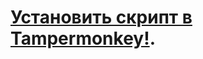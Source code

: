 # [Установить скрипт в Tampermonkey!](https://github.com/xxrxtnxxov/weloma-download/raw/refs/heads/main/wd.user.js).
